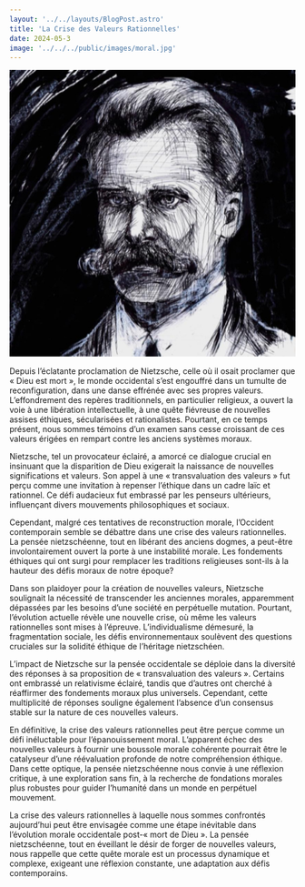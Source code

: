 ```yaml
---
layout: '../../layouts/BlogPost.astro'
title: 'La Crise des Valeurs Rationnelles'
date: 2024-05-3
image: '../../../public/images/moral.jpg'
---
```

![](../../../public/images/moral.jpg)

Depuis l’éclatante proclamation de Nietzsche, celle où il osait proclamer que « Dieu est mort », le monde occidental s’est engouffré dans un tumulte de reconfiguration, dans une danse effrénée avec ses propres valeurs. L’effondrement des repères traditionnels, en particulier religieux, a ouvert la voie à une libération intellectuelle, à une quête fiévreuse de nouvelles assises éthiques, sécularisées et rationalistes. Pourtant, en ce temps présent, nous sommes témoins d’un examen sans cesse croissant de ces valeurs érigées en rempart contre les anciens systèmes moraux.

Nietzsche, tel un provocateur éclairé, a amorcé ce dialogue crucial en insinuant que la disparition de Dieu exigerait la naissance de nouvelles significations et valeurs. Son appel à une « transvaluation des valeurs » fut perçu comme une invitation à repenser l’éthique dans un cadre laïc et rationnel. Ce défi audacieux fut embrassé par les penseurs ultérieurs, influençant divers mouvements philosophiques et sociaux.

Cependant, malgré ces tentatives de reconstruction morale, l’Occident contemporain semble se débattre dans une crise des valeurs rationnelles. La pensée nietzschéenne, tout en libérant des anciens dogmes, a peut-être involontairement ouvert la porte à une instabilité morale. Les fondements éthiques qui ont surgi pour remplacer les traditions religieuses sont-ils à la hauteur des défis moraux de notre époque?

Dans son plaidoyer pour la création de nouvelles valeurs, Nietzsche soulignait la nécessité de transcender les anciennes morales, apparemment dépassées par les besoins d’une société en perpétuelle mutation. Pourtant, l’évolution actuelle révèle une nouvelle crise, où même les valeurs rationnelles sont mises à l’épreuve. L’individualisme démesuré, la fragmentation sociale, les défis environnementaux soulèvent des questions cruciales sur la solidité éthique de l’héritage nietzschéen.

L’impact de Nietzsche sur la pensée occidentale se déploie dans la diversité des réponses à sa proposition de « transvaluation des valeurs ». Certains ont embrassé un relativisme éclairé, tandis que d’autres ont cherché à réaffirmer des fondements moraux plus universels. Cependant, cette multiplicité de réponses souligne également l’absence d’un consensus stable sur la nature de ces nouvelles valeurs.

En définitive, la crise des valeurs rationnelles peut être perçue comme un défi inéluctable pour l’épanouissement moral. L’apparent échec des nouvelles valeurs à fournir une boussole morale cohérente pourrait être le catalyseur d’une réévaluation profonde de notre compréhension éthique. Dans cette optique, la pensée nietzschéenne nous convie à une réflexion critique, à une exploration sans fin, à la recherche de fondations morales plus robustes pour guider l’humanité dans un monde en perpétuel mouvement.

La crise des valeurs rationnelles à laquelle nous sommes confrontés aujourd’hui peut être envisagée comme une étape inévitable dans l’évolution morale occidentale post-« mort de Dieu ». La pensée nietzschéenne, tout en éveillant le désir de forger de nouvelles valeurs, nous rappelle que cette quête morale est un processus dynamique et complexe, exigeant une réflexion constante, une adaptation aux défis contemporains.
